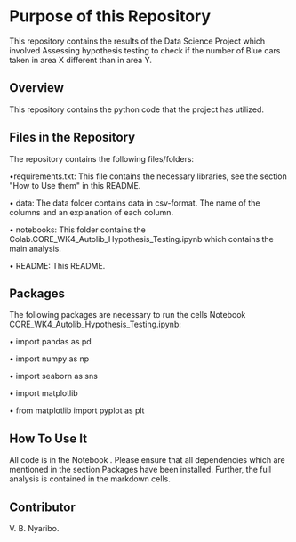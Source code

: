 # Purpose of this Repository

This repository contains the results of the Data Science Project which involved Assessing hypothesis testing to check if the number of Blue cars taken in area X different than in area Y.

## Overview
This repository contains the python code that the project has utilized.

## Files in the Repository

The repository contains the following files/folders:

•requirements.txt: This file contains the necessary libraries, see the section "How to Use them" in this README.

•	data: The data folder contains data in csv-format. The name of the columns and an explanation of each column.

•	notebooks: This folder contains the Colab.CORE_WK4_Autolib_Hypothesis_Testing.ipynb which contains the main analysis. 

•	README: This README.

## Packages
The following packages are necessary to run the cells  Notebook CORE_WK4_Autolib_Hypothesis_Testing.ipynb:

•	import pandas as pd

•	import numpy as np

•	import seaborn as sns

•	import matplotlib

•	from matplotlib import pyplot as plt

## How To Use It
All code is in the  Notebook . Please ensure that all dependencies which are mentioned in the section Packages have been installed. Further, the full analysis is contained in the  markdown cells.

## Contributor

  V. B. Nyaribo.

